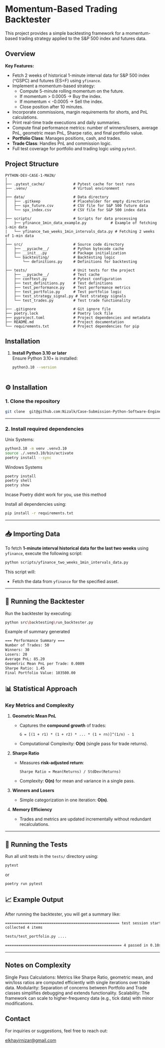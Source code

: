 # Momentum-Based Trading Backtester

This project provides a simple backtesting framework for a momentum-based trading strategy applied to the S&P 500 index and futures data.

## Overview

**Key Features:**
- Fetch 2 weeks of historical 1-minute interval data for S&P 500 index (^GSPC) and futures (ES=F) using `yfinance`.
- Implement a momentum-based strategy:
  - Compute 5-minute rolling momentum on the future.
  - If momentum > 0.0005 → Buy the index.
  - If momentum < -0.0005 → Sell the index.
  - Close position after 10 minutes.
- Incorporate commissions, margin requirements for shorts, and PnL calculations.
- Print real-time trade executions and daily summaries.
- Compute final performance metrics: number of winners/losers, average PnL, geometric mean PnL, Sharpe ratio, and final portfolio value.
- **Portfolio Class**: Manages positions, cash, and trades.
- **Trade Class**: Handles PnL and commission logic.
- Full test coverage for portfolio and trading logic using `pytest`.
## Project Structure

```plaintext
PYTHON-DEV-CASE-1-MAIN/
│
├── .pytest_cache/             # Pytest cache for test runs
├── .venv/                     # Virtual environment
│
├── data/                      # Data directory
│   ├── .gitkeep               # Placeholder for empty directories
│   ├── spx_future.csv         # CSV file for S&P 500 future data
│   └── spx_index.csv          # CSV file for S&P 500 index data
│
├── scripts/                   # Scripts for data processing
│   ├── yfinance_1min_data_example.py           # Example of fetching 1-min data
│   └── yfinance_two_weeks_1min_intervals_data.py # Fetching 2 weeks of 1-min data
│
├── src/                       # Source code directory
│   ├── __pycache__/           # Python bytecode cache
│   ├── __init__.py            # Package initialization
│   └── backtesting/           # Backtesting logic
│       └── definitions.py     # Definitions for backtesting
│
├── tests/                     # Unit tests for the project
│   ├── __pycache__/           # Test cache
│   ├── conftest.py            # Pytest configuration
│   ├── test_definitions.py    # Test definitions
│   ├── test_performance.py    # Test performance metrics
│   ├── test_portfolio.py      # Test portfolio logic
│   ├── test_strategy_signal.py # Test strategy signals
│   └── test_trades.py         # Test trade functionality
│
├── .gitignore                 # Git ignore file
├── poetry.lock                # Poetry lock file
├── pyproject.toml             # Project dependencies and metadata
├── README.md                  # Project documentation
└── requirements.txt           # Project dependencies for pip
```

## Installation

1. **Install Python 3.10 or later**  
   Ensure Python 3.10+ is installed:
   ```sh
   python3.10 --version
 
## ⚙️ Installation

### 1. Clone the repository  
```sh
git clone  git@github.com:Nizalk/Case-Submission-Python-Software-Engineer---November-2024-CROSS-OPTIONS.git
```
---

### 2. Install required dependencies
Unix Systems:
```sh
python3.10 -m venv .venv3.10
source ./.venv3.10/bin/activate
poetry install --sync
```
Windows Systems
```sh
poetry install
poetry shell
poetry show

```
Incase Poetry didnt work for you, use this method

Install all dependencies using:

```sh
pip install -r requirements.txt
```
---
## 📥 Importing Data  

To fetch **1-minute interval historical data for the last two weeks** using `yfinance`, execute the following script:

```sh
python scripts/yfinance_two_weeks_1min_intervals_data.py
```
This script will:
- Fetch the data from `yfinance` for the specified asset.


---
## 🚀 Running the Backtester  

Run the backtester by executing:
```sh
python src\backtesting\run_backtester.py

```
Example of summary generated 
```sh
=== Performance Summary ===
Number of Trades: 50
Winners: 30
Losers: 20
Average PnL: 85.20
Geometric Mean PnL per Trade: 0.0009
Sharpe Ratio: 1.45
Final Portfolio Value: 103500.00
```
## 📊 Statistical Approach

### Key Metrics and Complexity

1. **Geometric Mean PnL**
   - Captures the **compound growth** of trades:
     `````
     G = [(1 + r1) * (1 + r2) * ... * (1 + rn)]^(1/n) - 1
     `````
   - Computational Complexity: **O(n)** (single pass for trade returns).

2. **Sharpe Ratio**
   - Measures **risk-adjusted return**:
     `````
     Sharpe Ratio = Mean(Returns) / StdDev(Returns)
     `````
   - Complexity: **O(n)** for mean and variance in a single pass.

3. **Winners and Losers**
   - Simple categorization in one iteration: **O(n)**.

4. **Memory Efficiency**
   - Trades and metrics are updated incrementally without redundant recalculations.

---
## 🧪 Running the Tests

Run all unit tests in the `tests/` directory using:
```sh
pytest
```
 or
 ```sh
 poetry run pytest
```

## 📈 Example Output

After running the backtester, you will get a summary like:
```sh
==================================================== test session starts ====================================================
collected 4 items

tests/test_portfolio.py ....                                                                                       [100%]

===================================================== 4 passed in 0.10s ====================================================
```

---
## Notes on Complexity
Single Pass Calculations: Metrics like Sharpe Ratio, geometric mean, and win/loss ratios are computed efficiently with single iterations over trade data.
Modularity: Separation of concerns between Portfolio and Trade classes simplifies debugging and extends functionality.
Scalability: The framework can scale to higher-frequency data (e.g., tick data) with minor modifications.

## Contact
For inquiries or suggestions, feel free to reach out:

elkhayirnizar@gmail.com
